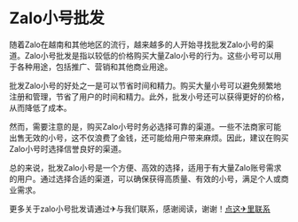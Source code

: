 # Zalo小号批发

随着Zalo在越南和其他地区的流行，越来越多的人开始寻找批发Zalo小号的渠道。Zalo小号批发是指以较低的价格购买大量Zalo小号的行为。这些小号可以用于各种用途，包括推广、营销和其他商业用途。

批发Zalo小号的好处之一是可以节省时间和精力。购买大量小号可以避免频繁地注册和管理，节省了用户的时间和精力。此外，批发小号还可以获得更好的价格，从而降低了成本。

然而，需要注意的是，购买Zalo小号时务必选择可靠的渠道。一些不法商家可能出售无效的小号，这不仅浪费了金钱，还可能给用户带来麻烦。因此，建议在购买Zalo小号时选择信誉良好的渠道。

总的来说，批发Zalo小号是一个方便、高效的选择，适用于有大量Zalo账号需求的用户。通过选择合适的渠道，可以确保获得高质量、有效的小号，满足个人或商业需求。

更多关于zalo小号批发请通过✈与我们联系，感谢阅读，谢谢！[点这✈里联系](https://abc.k02.cc)